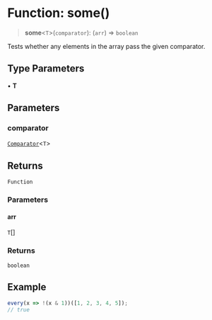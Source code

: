 # Function: some()

> **some**\<`T`\>(`comparator`): (`arr`) => `boolean`

Tests whether any elements in the array pass the given comparator.

## Type Parameters

• **T**

## Parameters

### comparator

[`Comparator`](../type-aliases/Comparator.md)\<`T`\>

## Returns

`Function`

### Parameters

#### arr

`T`[]

### Returns

`boolean`

## Example

```ts
every(x => !(x & 1))([1, 2, 3, 4, 5]);
// true
```
